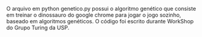 O arquivo em python genetico.py possui o algoritmo genético que consiste em treinar o dinossauro do google chrome para jogar o jogo sozinho, baseado em algoritmos genéticos. O código foi escrito durante WorkShop do Grupo Turing da USP. 
